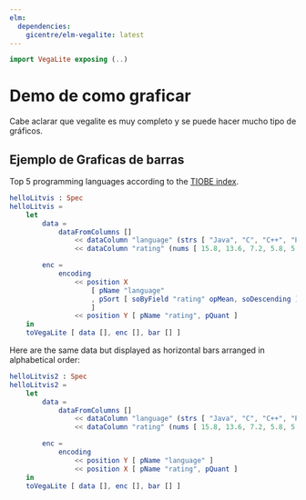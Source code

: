 ```yaml
---
elm:
  dependencies:
    gicentre/elm-vegalite: latest
---
```


```elm {l=hidden}
import VegaLite exposing (..)
```

# Demo de como graficar

Cabe aclarar que vegalite es muy completo y se puede hacer mucho tipo de
gráficos.

## Ejemplo de Graficas de barras

Top 5 programming languages according to the
[TIOBE index](https://www.tiobe.com/tiobe-index).

```elm {v}
helloLitvis : Spec
helloLitvis =
    let
        data =
            dataFromColumns []
                << dataColumn "language" (strs [ "Java", "C", "C++", "Python", "C#" ])
                << dataColumn "rating" (nums [ 15.8, 13.6, 7.2, 5.8, 5.3 ])

        enc =
            encoding
                << position X
                    [ pName "language"
                    , pSort [ soByField "rating" opMean, soDescending ]
                    ]
                << position Y [ pName "rating", pQuant ]
    in
    toVegaLite [ data [], enc [], bar [] ]
```

Here are the same data but displayed as horizontal bars arranged in alphabetical
order:

```elm {v}
helloLitvis2 : Spec
helloLitvis2 =
    let
        data =
            dataFromColumns []
                << dataColumn "language" (strs [ "Java", "C", "C++", "Python", "C#" ])
                << dataColumn "rating" (nums [ 15.8, 13.6, 7.2, 5.8, 5.3 ])

        enc =
            encoding
                << position Y [ pName "language" ]
                << position X [ pName "rating", pQuant ]
    in
    toVegaLite [ data [], enc [], bar [] ]
```
